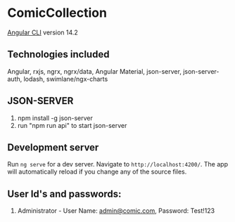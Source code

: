 # ComicCollection

[Angular CLI](https://github.com/angular/angular-cli) version 14.2

## Technologies included

Angular, rxjs, ngrx, ngrx/data, Angular Material, json-server, json-server-auth, lodash, swimlane/ngx-charts

## JSON-SERVER

1. npm install -g json-server
2. run "npm run api" to start json-server

## Development server

Run `ng serve` for a dev server. Navigate to `http://localhost:4200/`. The app will automatically reload if you change any of the source files.

## User Id's and passwords:

1. Administrator - User Name: admin@comic.com, Password: Test!123
